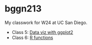 # bggn213
My classwork for W24 at UC San Diego.

- Class 5: [Data viz with ggplot2]()
- Class 6: [R functions](http:bbc.co.uk)
